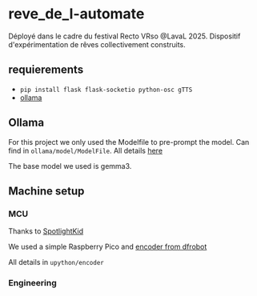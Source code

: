 # reve_de_l-automate
Déployé dans le cadre du festival Recto VRso @LavaL 2025. Dispositif d'expérimentation de rêves collectivement construits.

## requierements

- `pip install flask flask-socketio python-osc gTTS`
- [ollama](https://ollama.com/)

## Ollama

For this project we only used the Modelfile to pre-prompt the model. Can find in `ollama/model/ModelFile`. All details [here](https://github.com/ollama/ollama/blob/main/docs/modelfile.md)

The base model we used is gemma3.

## Machine setup

### MCU

Thanks to [SpotlightKid](https://github.com/SpotlightKid/micropython-osc)

We used a simple Raspberry Pico and [encoder from dfrobot](https://wiki.dfrobot.com/Incremental_Photoelectric_Rotary_Encoder_-_400P_R_SKU__SEN0230)

All details in `upython/encoder`

### Engineering